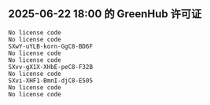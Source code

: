 ## 2025-06-22 18:00 的 GreenHub 许可证
```
No license code
No license code
SXwY-uYLB-korn-GgC8-BD6F
No license code
No license code
SXvv-gX1X-XHbE-peC8-F32B
No license code
SXvi-XHF1-BmnI-djC8-E505
No license code
No license code
```
